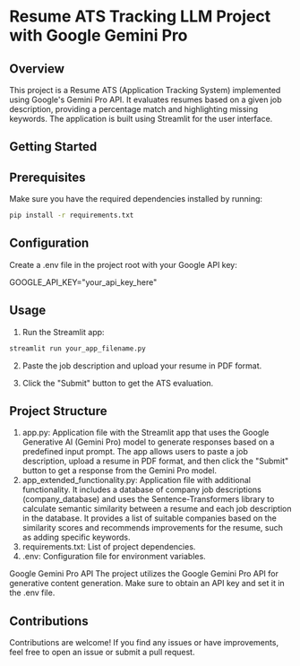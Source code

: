 # Resume ATS Tracking LLM Project with Google Gemini Pro

## Overview

This project is a Resume ATS (Application Tracking System) implemented using Google's Gemini Pro API. It evaluates resumes based on a given job description, providing a percentage match and highlighting missing keywords. The application is built using Streamlit for the user interface.

## Getting Started

## Prerequisites

Make sure you have the required dependencies installed by running:

```bash
pip install -r requirements.txt
```

## Configuration
Create a .env file in the project root with your Google API key:

GOOGLE_API_KEY="your_api_key_here"

## Usage
1. Run the Streamlit app:

```bash
streamlit run your_app_filename.py
```

2. Paste the job description and upload your resume in PDF format.

3. Click the "Submit" button to get the ATS evaluation.

## Project Structure

1. app.py: Application file with the Streamlit app that uses the Google Generative AI (Gemini Pro) model to generate responses based on a predefined input prompt. The app allows users to paste a job description, upload a resume in PDF format, and then click the "Submit" button to get a response from the Gemini Pro model.
2. app_extended_functionality.py: Application file with additional functionality. It includes a database of company job descriptions (company_database) and uses the Sentence-Transformers library to calculate semantic similarity between a resume and each job description in the database. It provides a list of suitable companies based on the similarity scores and recommends improvements for the resume, such as adding specific keywords.
3. requirements.txt: List of project dependencies.
4. .env: Configuration file for environment variables.

Google Gemini Pro API
The project utilizes the Google Gemini Pro API for generative content generation. Make sure to obtain an API key and set it in the .env file.

## Contributions
Contributions are welcome! If you find any issues or have improvements, feel free to open an issue or submit a pull request.



